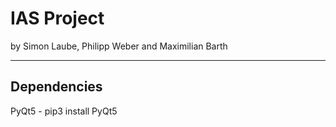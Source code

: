 # IAS Project

by Simon Laube, Philipp Weber and Maximilian Barth

---

## Dependencies

PyQt5 - pip3 install PyQt5